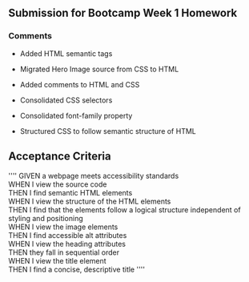 ## Submission for Bootcamp Week 1 Homework

### Comments

* Added HTML semantic tags

* Migrated Hero Image source from CSS to HTML

* Added comments to HTML and CSS

* Consolidated CSS selectors

* Consolidated font-family property

* Structured CSS to follow semantic structure of HTML

## Acceptance Criteria

''''
GIVEN a webpage meets accessibility standards  
WHEN I view the source code  
THEN I find semantic HTML elements  
WHEN I view the structure of the HTML elements  
THEN I find that the elements follow a logical structure independent of styling and positioning  
WHEN I view the image elements  
THEN I find accessible alt attributes  
WHEN I view the heading attributes  
THEN they fall in sequential order  
WHEN I view the title element  
THEN I find a concise, descriptive title
''''

